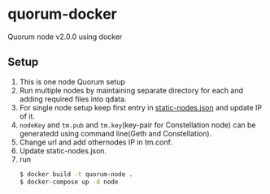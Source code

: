 # quorum-docker
Quorum node v2.0.0 using docker

## Setup
1. This is one node Quorum setup
2. Run multiple nodes by maintaining separate directory for each and adding required files into qdata.
3. For single node setup keep first entry in [static-nodes.json](./qdata/static-nodes.json) and update IP of it.
3. `nodeKey` and `tm.pub` and `tm.key`(key-pair for Constellation node) can be generatedd using command line(Geth and Constellation).
4. Change url and add othernodes IP in tm.conf.
5. Update static-nodes.json.
6. run 
    ```bash
    $ docker build -t quorum-node .
    $ docker-compose up -d node
    ```
